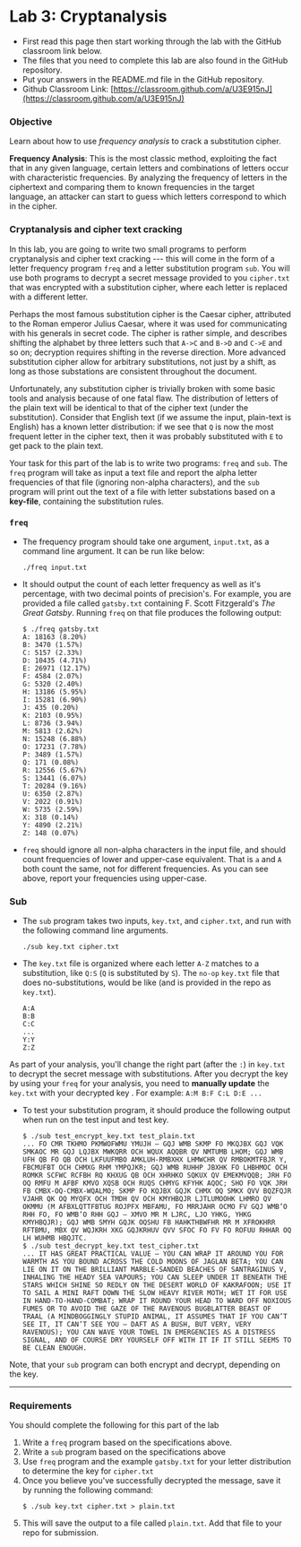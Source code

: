 # Lab 3: Cryptanalysis

* First read this page then start working through the lab with the GitHub classroom link below. 
* The files that you need to complete this lab are also found in the GitHub repository.
* Put your answers in the README.md file in the GitHub repository.
* Github Classroom Link: [https://classroom.github.com/a/U3E915nJ](https://classroom.github.com/a/U3E915nJ)

### Objective

Learn about how to use _frequency analysis_ to crack a substitution cipher.

__Frequency Analysis__: This is the most classic method, exploiting the fact that in any given language, certain letters and combinations of letters occur with characteristic frequencies. By analyzing the frequency of letters in the ciphertext and comparing them to known frequencies in the target language, an attacker can start to guess which letters correspond to which in the cipher.

### Cryptanalysis and cipher text cracking

In this lab, you are going to write two small programs to perform cryptanalysis and cipher text cracking --- this will come in the form of a letter frequency program `freq` and a letter substitution program `sub`. You will use both programs to decrypt a secret message provided to you `cipher.txt` that was encrypted with a substitution cipher, where each letter is replaced with a different letter. 

Perhaps the most famous substitution cipher is the Caesar cipher, attributed to the Roman emperor Julius Caesar, where it was used for communicating with his generals in secret code. The cipher is rather simple, and describes shifting the alphabet by three letters such that `A->C` and `B->D` and `C->E` and so on; decryption requires shifting in the reverse direction. More advanced substitution cipher allow for arbitrary substitutions, not just by a shift, as long as those substations are consistent throughout the document. 

Unfortunately, any substitution cipher is trivially broken with some basic tools and analysis because of one fatal flaw. The distribution of letters of the plain text will be identical to that of the cipher text (under the substitution). Consider that English text (if we assume the input, plain-text is English) has a known letter distribution: if we see that `Q` is now the most frequent letter in the cipher text, then it was probably substituted with `E` to get pack to the plain text. 

Your task for this part of the lab is to write two programs: `freq` and `sub`. The `freq` program will take as input a text file and report the alpha letter frequencies of that file (ignoring non-alpha characters), and the `sub` program will print out the text of a file with letter substations based on a __key-file__, containing the substitution rules.  

### `freq`

 *  The frequency program should take one argument, `input.txt`, as a command line argument. It can be run like below:
    ```
    ./freq input.txt
    ```
 * It should output the count of each letter frequency as well as it's percentage, with two decimal points of precision's. For example, you are provided a file called `gatsby.txt` containing F. Scott Fitzgerald's *The Great Gatsby*. Running `freq` on that file produces the following output:
    ```
    $ ./freq gatsby.txt 
    A: 18163 (8.20%)
    B: 3470 (1.57%)
    C: 5157 (2.33%)
    D: 10435 (4.71%)
    E: 26971 (12.17%)
    F: 4584 (2.07%)
    G: 5320 (2.40%)
    H: 13186 (5.95%)
    I: 15281 (6.90%)
    J: 435 (0.20%)
    K: 2103 (0.95%)
    L: 8736 (3.94%)
    M: 5813 (2.62%)
    N: 15248 (6.88%)
    O: 17231 (7.78%)
    P: 3489 (1.57%)
    Q: 171 (0.08%)
    R: 12556 (5.67%)
    S: 13441 (6.07%)
    T: 20284 (9.16%)
    U: 6350 (2.87%)
    V: 2022 (0.91%)
    W: 5735 (2.59%)
    X: 318 (0.14%)
    Y: 4890 (2.21%)
    Z: 148 (0.07%)
    ```

 * `freq` should ignore all non-alpha characters in the input file, and should count frequencies of lower and upper-case equivalent. That is `a` and `A` both count the same, not for different frequencies. As you can see above, report your frequencies using upper-case. 

### Sub

 * The `sub` program takes two inputs, `key.txt`, and `cipher.txt`, and run with the following command line arguments.
    ```
    ./sub key.txt cipher.txt
    ```

 * The `key.txt` file is organized where each letter `A-Z` matches to a substitution, like `Q:S` (`Q` is substituted by `S`). The `no-op` `key.txt` file  that does no-substitutions, would be like (and is provided in the repo as `key.txt`). 
    ```
    A:A
    B:B
    C:C
    ...
    Y:Y
    Z:Z
    ```
 As part of your analysis, you'll change the right part (after the `:`) in `key.txt` to decrypt the secret message with substitutions. After you decrypt the key by using your `freq` for your analysis, you need to __manually update__ the `key.txt` with your decrypted key . For example:
    ```
    A:M
    B:F
    C:L
    D:E
    ...
    ```
 
 * To test your substitution program, it should produce the following output when run on the test input and test key. 
    ```
    $ ./sub test_encrypt_key.txt test_plain.txt
    ... FO CMR TKHMO PKMWOFWMU YMUJH – GQJ WMB SKMP FO MKQJBX GQJ VQK SMKAOC MR GQJ LQJBX MWKQRR OCH WQUX AQQBR QV NMTUMB LHOM; GQJ WMB UFH QB FO QB OCH LKFUUFMBO AMKLUH-RMBXHX LHMWCHR QV RMBOKMTFBJR Y, FBCMUFBT OCH CHMXG RHM YMPQJKR; GQJ WMB RUHHP JBXHK FO LHBHMOC OCH ROMKR SCFWC RCFBH RQ KHXUG QB OCH XHRHKO SQKUX QV EMEKMVQQB; JRH FO OQ RMFU M AFBF KMVO XQSB OCH RUQS CHMYG KFYHK AQOC; SHO FO VQK JRH FB CMBX-OQ-CMBX-WQALMO; SKMP FO KQJBX GQJK CHMX OQ SMKX QVV BQZFQJR VJAHR QK OQ MYQFX OCH TMDH QV OCH KMYHBQJR LJTLUMOOHK LHMRO QV OKMMU (M AFBXLQTTFBTUG ROJPFX MBFAMU, FO MRRJAHR OCMO FV GQJ WMB’O RHH FO, FO WMB’O RHH GQJ – XMVO MR M LJRC, LJO YHKG, YHKG KMYHBQJR); GQJ WMB SMYH GQJK OQSHU FB HAHKTHBWFHR MR M XFROKHRR RFTBMU, MBX QV WQJKRH XKG GQJKRHUV QVV SFOC FO FV FO ROFUU RHHAR OQ LH WUHMB HBQJTC. 
    $ ./sub test_decrypt_key.txt test_cipher.txt
    ... IT HAS GREAT PRACTICAL VALUE – YOU CAN WRAP IT AROUND YOU FOR WARMTH AS YOU BOUND ACROSS THE COLD MOONS OF JAGLAN BETA; YOU CAN LIE ON IT ON THE BRILLIANT MARBLE-SANDED BEACHES OF SANTRAGINUS V, INHALING THE HEADY SEA VAPOURS; YOU CAN SLEEP UNDER IT BENEATH THE STARS WHICH SHINE SO REDLY ON THE DESERT WORLD OF KAKRAFOON; USE IT TO SAIL A MINI RAFT DOWN THE SLOW HEAVY RIVER MOTH; WET IT FOR USE IN HAND-TO-HAND-COMBAT; WRAP IT ROUND YOUR HEAD TO WARD OFF NOXIOUS FUMES OR TO AVOID THE GAZE OF THE RAVENOUS BUGBLATTER BEAST OF TRAAL (A MINDBOGGINGLY STUPID ANIMAL, IT ASSUMES THAT IF YOU CAN’T SEE IT, IT CAN’T SEE YOU – DAFT AS A BUSH, BUT VERY, VERY RAVENOUS); YOU CAN WAVE YOUR TOWEL IN EMERGENCIES AS A DISTRESS SIGNAL, AND OF COURSE DRY YOURSELF OFF WITH IT IF IT STILL SEEMS TO BE CLEAN ENOUGH.
    ```
 
 
 Note, that your `sub` program can both encrypt and decrypt, depending on the key.
 
 
---
### Requirements


You should complete the following for this part of the lab
1. Write a `freq` program based on the specifications above. 
2. Write a `sub` program based on the specifications above
3. Use `freq` program and the example `gatsby.txt` for your letter distribution to determine the key for `cipher.txt`
4. Once you believe you've successfully decrypted the message, save it by running the following command:
   ```
   $ ./sub key.txt cipher.txt > plain.txt
   ```
5. This will save the output to a file called `plain.txt`. Add that file to your repo for submission. 


